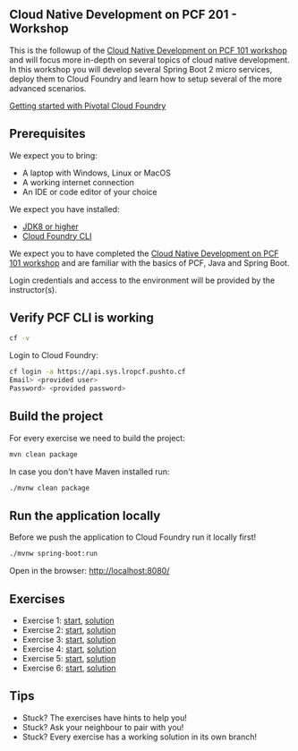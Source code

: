 ## Cloud Native Development on PCF 201 - Workshop
This is the followup of the [Cloud Native Development on PCF 101 workshop](https://github.com/NLxAROSA/cnd-on-pcf-101-workshop) and will focus more in-depth on several topics of cloud native development. In this workshop you will develop several Spring Boot 2 micro services, deploy them to Cloud Foundry and learn how to setup several of the more advanced scenarios.

[Getting started with Pivotal Cloud Foundry](https://pivotal.io/platform/pcf-tutorials/getting-started-with-pivotal-cloud-foundry)


## Prerequisites

We expect you to bring:

* A laptop with Windows, Linux or MacOS
* A working internet connection
* An IDE or code editor of your choice

We expect you have installed:

* [JDK8 or higher](https://www.oracle.com/technetwork/java/javase/downloads/index.html)
* [Cloud Foundry CLI](https://docs.run.pivotal.io/cf-cli/install-go-cli.html)

We expect you to have completed the [Cloud Native Development on PCF 101 workshop](https://github.com/NLxAROSA/cnd-on-pcf-101-workshop) and are familiar with the basics of PCF, Java and Spring Boot.

Login credentials and access to the environment will be provided by the instructor(s).


## Verify PCF CLI is working

```bash
cf -v
```

Login to Cloud Foundry:

```bash
cf login -a https://api.sys.lropcf.pushto.cf
Email> <provided user>
Password> <provided password>
```


## Build the project

For every exercise we need to build the project: 

```bash
mvn clean package
```

In case you don't have Maven installed run: 

```bash
./mvnw clean package
```


## Run the application locally

Before we push the application to Cloud Foundry run it locally first!

```bash
./mvnw spring-boot:run
```

Open in the browser: [http://localhost:8080/](http://localhost:8080/)


## Exercises

* Exercise 1: [start](01-scaling/exercise-1-start.md), [solution](01-scaling/exercise-1-solution.md)
* Exercise 2: [start](02-security/exercise-2-start.md), [solution](02-security/exercise-2-solution.md)
* Exercise 3: [start](03-robustness-resilience/exercise-3-start.md), [solution](03-robustness-resilience/exercise-3-solution.md)
* Exercise 4: [start](04-caching/exercise-4-start.md), [solution](04-caching/exercise-4-solution.md)
* Exercise 5: [start](05-metrics-logging/exercise-5-start.md), [solution](05-metrics-logging/exercise-5-solution.md)
* Exercise 6: [start](06-messaging/exercise-6-start.md), [solution](06-messaging/exercise-6-solution.md)


## Tips

* Stuck? The exercises have hints to help you!
* Stuck? Ask your neighbour to pair with you!
* Stuck? Every exercise has a working solution in its own branch!
